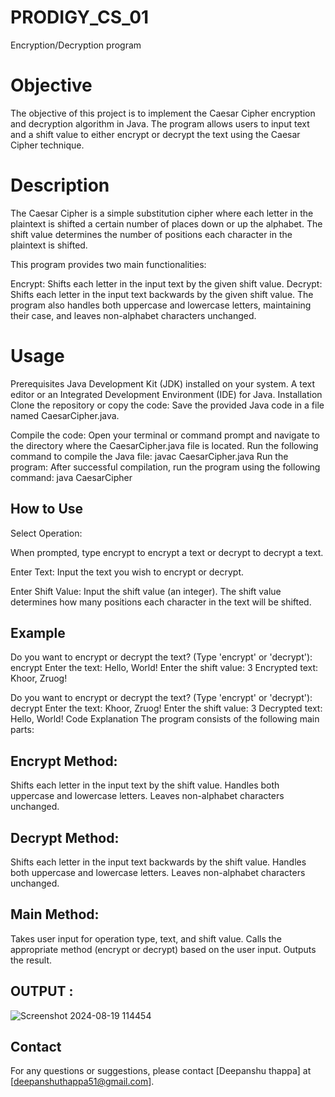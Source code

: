 # PRODIGY_CS_01

Encryption/Decryption program

# Objective
The objective of this project is to implement the Caesar Cipher encryption and decryption algorithm in Java. The program allows users to input text and a shift value to either encrypt or decrypt the text using the Caesar Cipher technique.

# Description
The Caesar Cipher is a simple substitution cipher where each letter in the plaintext is shifted a certain number of places down or up the alphabet. The shift value determines the number of positions each character in the plaintext is shifted.

This program provides two main functionalities:

Encrypt: Shifts each letter in the input text by the given shift value.
Decrypt: Shifts each letter in the input text backwards by the given shift value.
The program also handles both uppercase and lowercase letters, maintaining their case, and leaves non-alphabet characters unchanged.

# Usage
Prerequisites
Java Development Kit (JDK) installed on your system.
A text editor or an Integrated Development Environment (IDE) for Java.
Installation
Clone the repository or copy the code:
Save the provided Java code in a file named CaesarCipher.java.

Compile the code:
Open your terminal or command prompt and navigate to the directory where the CaesarCipher.java file is located. Run the following command to compile the Java file:
javac CaesarCipher.java
Run the program:
After successful compilation, run the program using the following command:
java CaesarCipher

## How to Use
Select Operation:

When prompted, type encrypt to encrypt a text or decrypt to decrypt a text.

Enter Text:
Input the text you wish to encrypt or decrypt.

Enter Shift Value:
Input the shift value (an integer). The shift value determines how many positions each character in the text will be shifted.



## Example

Do you want to encrypt or decrypt the text? (Type 'encrypt' or 'decrypt'): encrypt
Enter the text: Hello, World!
Enter the shift value: 3
Encrypted text: Khoor, Zruog!

Do you want to encrypt or decrypt the text? (Type 'encrypt' or 'decrypt'): decrypt
Enter the text: Khoor, Zruog!
Enter the shift value: 3
Decrypted text: Hello, World!
Code Explanation
The program consists of the following main parts:

## Encrypt Method:

Shifts each letter in the input text by the shift value.
Handles both uppercase and lowercase letters.
Leaves non-alphabet characters unchanged.
## Decrypt Method:

Shifts each letter in the input text backwards by the shift value.
Handles both uppercase and lowercase letters.
Leaves non-alphabet characters unchanged.

## Main Method:

Takes user input for operation type, text, and shift value.
Calls the appropriate method (encrypt or decrypt) based on the user input.
Outputs the result.

## OUTPUT : 
![Screenshot 2024-08-19 114454](https://github.com/user-attachments/assets/b078d06d-b60d-43db-afc5-0ae38d936211)


## Contact
For any questions or suggestions, please contact [Deepanshu thappa] at [deepanshuthappa51@gmail.com].

